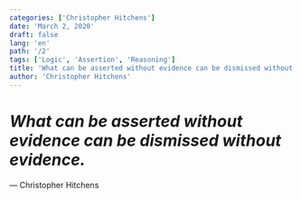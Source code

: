 ```yaml
---
categories: ['Christopher Hitchens']
date: 'March 2, 2020'
draft: false
lang: 'en'
path: '/2'
tags: ['Logic', 'Assertion', 'Reasoning']
title: 'What can be asserted without evidence can be dismissed without evidence.'
author: 'Christopher Hitchens'
---
```


# *What can be asserted without evidence can be dismissed without evidence.*
&mdash; Christopher Hitchens